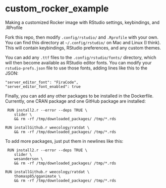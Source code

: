 # custom_rocker_example
Making a customized Rocker image with RStudio settings, keybindings, and .RProfile

Fork this repo, then modify `.config/rstudio/` and `.Rprofile` with your own. You can find this directory at `~/.config/rstudio/` on Mac and Linux (I think). This will contain keybindings, RStudio preferences, and any custom themes.

You can add any `.ttf` files to the `.config/rstudio/fonts/` directory, which will then become available as RStudio editor fonts. You can modify your `rstudio-prefs.json` file to use those fonts, adding lines like this to the JSON:

```{json}
"server_editor_font": "FiraCode",
"server_editor_font_enabled": true
```
 Finally, you can add any other packages to be installed in the Dockerfile. Currently, one CRAN package and one GitHub package are installed:
 
```{Dockerfile}
 RUN install2.r --error --deps TRUE \
    slider \
    && rm -rf /tmp/downloaded_packages/ /tmp/*.rds

RUN installGithub.r weecology/ratdat \
    && rm -rf /tmp/downloaded_packages/ /tmp/*.rds
```

To add more packages, just put them in newlines like this:

```{Dockerfile}
 RUN install2.r --error --deps TRUE \
    slider \
    wesanderson \
    && rm -rf /tmp/downloaded_packages/ /tmp/*.rds

RUN installGithub.r weecology/ratdat \
    thomasp85/gganimate \
    && rm -rf /tmp/downloaded_packages/ /tmp/*.rds
```
